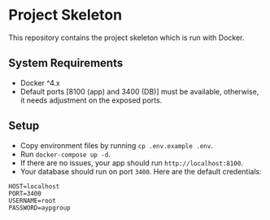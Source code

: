 # Project Skeleton

This repository contains the project skeleton which is run with Docker.

## System Requirements

- Docker ^4.x
- Default ports [8100 (app) and 3400 (DB)] must be available, otherwise, it needs adjustment on the exposed ports.

## Setup

- Copy environment files by running `cp .env.example .env`.
- Run `docker-compose up -d`.
- If there are no issues, your app should run `http://localhost:8100`.
- Your database should run on port `3400`. Here are the default credentials:

```
HOST=localhost
PORT=3400
USERNAME=root
PASSWORD=aypgroup
```
